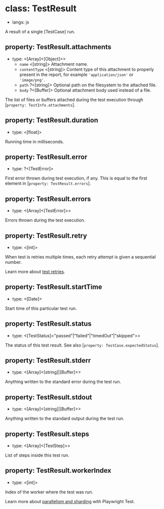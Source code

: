 # class: TestResult
* langs: js

A result of a single [TestCase] run.

## property: TestResult.attachments
- type: <[Array]<[Object]>>
  - `name` <[string]> Attachment name.
  - `contentType` <[string]> Content type of this attachment to properly present in the report, for example `'application/json'` or `'image/png'`.
  - `path` ?<[string]> Optional path on the filesystem to the attached file.
  - `body` ?<[Buffer]> Optional attachment body used instead of a file.

The list of files or buffers attached during the test execution through [`property: TestInfo.attachments`].

## property: TestResult.duration
- type: <[float]>

Running time in milliseconds.

## property: TestResult.error
- type: ?<[TestError]>

First error thrown during test execution, if any. This is equal to the first
element in [`property: TestResult.errors`].

## property: TestResult.errors
- type: <[Array]<[TestError]>>

Errors thrown during the test execution.

## property: TestResult.retry
- type: <[int]>

When test is retries multiple times, each retry attempt is given a sequential number.

Learn more about [test retries](../test-retries.md#retries).

## property: TestResult.startTime
- type: <[Date]>

Start time of this particular test run.

## property: TestResult.status
- type: <[TestStatus]<"passed"|"failed"|"timedOut"|"skipped">>

The status of this test result. See also [`property: TestCase.expectedStatus`].

## property: TestResult.stderr
- type: <[Array]<[string]|[Buffer]>>

Anything written to the standard error during the test run.

## property: TestResult.stdout
- type: <[Array]<[string]|[Buffer]>>

Anything written to the standard output during the test run.

## property: TestResult.steps
- type: <[Array]<[TestStep]>>

List of steps inside this test run.

## property: TestResult.workerIndex
- type: <[int]>

Index of the worker where the test was run.

Learn more about [parallelism and sharding](../test-parallel.md) with Playwright Test.
